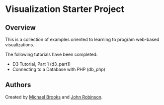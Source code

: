 Visualization Starter Project
============

Overview
------------

This is a collection of examples oriented to learning to program web-based visualizations.

The following tutorials have been completed:
- D3 Tutorial, Part 1 (d3_part1)
- Connecting to a Database with PHP (db_php)

## Authors

Created by [Michael Brooks](http://github.com/michaelbrooks) and [John Robinson](http://github.com/geosoco).